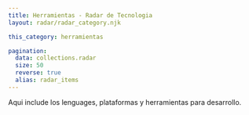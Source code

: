 ```yaml
---
title: Herramientas - Radar de Tecnologia
layout: radar/radar_category.njk

this_category: herramientas

pagination:
  data: collections.radar
  size: 50
  reverse: true
  alias: radar_items
---
```


Aqui include los lenguages, plataformas y herramientas para desarrollo.